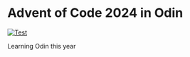 # Advent of Code 2024 in Odin

[![Test](https://github.com/Niphram/aoc2024/actions/workflows/test.yml/badge.svg)](https://github.com/Niphram/aoc2024/actions/workflows/test.yml)

Learning Odin this year
